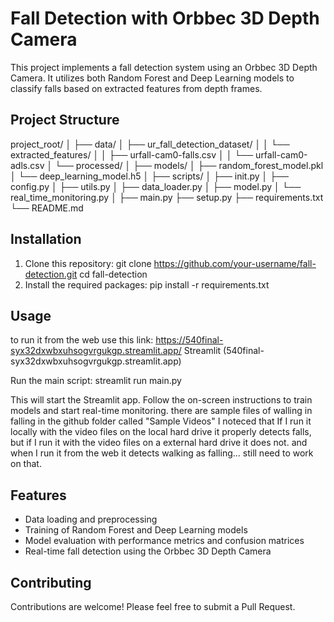 # Fall Detection with Orbbec 3D Depth Camera

This project implements a fall detection system using an Orbbec 3D Depth Camera. It utilizes both Random Forest and Deep Learning models to classify falls based on extracted features from depth frames.

## Project Structure

project_root/
│
├── data/
│   ├── ur_fall_detection_dataset/
│   │   └── extracted_features/
│   │       ├── urfall-cam0-falls.csv
│   │       └── urfall-cam0-adls.csv
│   └── processed/
│
├── models/
│   ├── random_forest_model.pkl
│   └── deep_learning_model.h5
│
├── scripts/
│   ├── init.py
│   ├── config.py
│   ├── utils.py
│   ├── data_loader.py
│   ├── model.py
│   └── real_time_monitoring.py
│
├── main.py
├── setup.py
├── requirements.txt
└── README.md

## Installation

1. Clone this repository:
git clone https://github.com/your-username/fall-detection.git
cd fall-detection
2. Install the required packages:
pip install -r requirements.txt


## Usage

to run it from the web use this link:
https://540final-syx32dxwbxuhsogvrgukgp.streamlit.app/ 
Streamlit (540final-syx32dxwbxuhsogvrgukgp.streamlit.app)


Run the main script:
streamlit run main.py

This will start the Streamlit app. Follow the on-screen instructions to train models and start real-time monitoring.
there are sample files of walling in falling in the github folder called "Sample Videos"
I noteced that If I run it locally with the video files on the local hard drive it properly detects falls, but if I run it with the video files on a external hard drive it does not.
and when I run it from the web it detects walking as falling... still need to work on that.  

## Features

- Data loading and preprocessing
- Training of Random Forest and Deep Learning models
- Model evaluation with performance metrics and confusion matrices
- Real-time fall detection using the Orbbec 3D Depth Camera

## Contributing

Contributions are welcome! Please feel free to submit a Pull Request.
